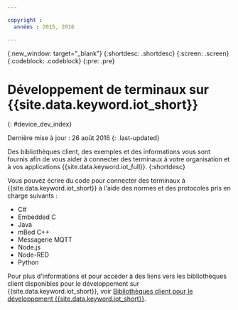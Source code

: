 ```yaml
---

copyright :
  années : 2015, 2016

---
```


{:new_window: target="_blank"}
{:shortdesc: .shortdesc}
{:screen: .screen}
{:codeblock: .codeblock}
{:pre: .pre}

# Développement de terminaux sur {{site.data.keyword.iot_short}}
{: #device_dev_index}

Dernière mise à jour : 26 août 2016
{: .last-updated}

Des bibliothèques client, des exemples et des informations vous sont fournis afin de vous aider à connecter des terminaux à votre organisation et à vos applications {{site.data.keyword.iot_full}}.
{:shortdesc}

Vous pouvez écrire du code pour connecter des terminaux à {{site.data.keyword.iot_short}} à l'aide des normes et des protocoles pris en charge suivants :

- C#
- Embedded C
- Java
- mBed C++
- Messagerie MQTT
- Node.js
- Node-RED
- Python

Pour plus d'informations et pour accéder à des liens vers les bibliothèques client disponibles pour le développement sur {{site.data.keyword.iot_short}}, voir [Bibliothèques client pour le développement {{site.data.keyword.iot_short}}](../iot_platform_client_lib.html).
